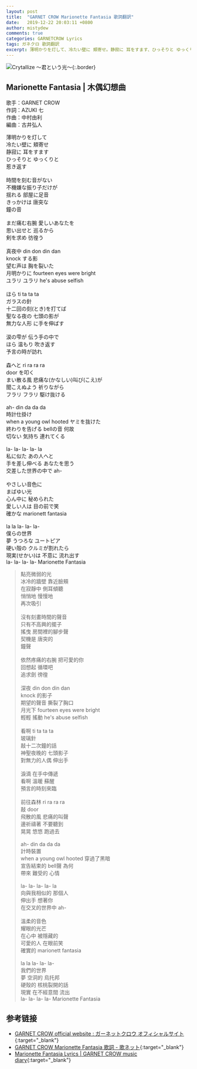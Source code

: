 ```yaml
---
layout: post
title:  "GARNET CROW Marionette Fantasia 歌詞翻訳"
date:   2019-12-22 20:03:11 +0800
author: mistydew
comments: true
categories: GARNETCROW Lyrics
tags: ガネクロ 歌詞翻訳
excerpt: 薄明かりを灯して、冷たい壁に 頬寄せ。静寂に 耳をすます、ひっそりと ゆっくりと、惹き返す。
---
```

![Crytallize 〜君という光〜](https://raw.githubusercontent.com/mistydew/gc2/master/cover/album/AL03_Crytallize%20〜君という光〜.jpg){:.border}

## Marionette Fantasia | 木偶幻想曲

歌手：GARNET CROW<br>
作詞：AZUKI 七<br>
作曲：中村由利<br>
編曲：古井弘人<br>

<div class="lyric-original">
<p>
薄明かりを灯して<br>
冷たい壁に 頬寄せ<br>
静寂に 耳をすます<br>
ひっそりと ゆっくりと<br>
惹き返す<br>
<br>
時間を刻む音がない<br>
不機嫌な振り子だけが<br>
揺れる 部屋に足音<br>
きっかけは 唐突な<br>
鐘の音<br>
<br>
まだ痛む右腕 愛しいあなたを<br>
思い出せと 巡るから<br>
剣を求め 彷徨う<br>
<br>
真夜中 din don din dan<br>
knock する影<br>
望む声は 胸を裂いた<br>
月明かりに fourteen eyes were bright<br>
ユラリ ユラリ he's abuse selfish<br>
<br>
ほら ti ta ta ta<br>
ガラスの針<br>
十二回の刻(とき)を打てば<br>
聖なる夜の 七頭の影が<br>
無力な人形 に手を伸ばす<br>
<br>
涙の雫が 伝う手の中で<br>
ほら 温もり 吹き返す<br>
予言の時が訪れ<br>
<br>
森へと ri ra ra ra <br>
door を叩く<br>
まい散る風 悲痛な(かなしい)叫び(こえ)が<br>
聞こえぬよう 祈りながら<br>
フラリ フラリ 駆け抜ける<br>
<br>
ah- din da da da<br>
時計仕掛け<br>
when a young owl hooted ヤミを抜けた<br>
終わりを告げる bellの音 何故<br>
切ない 気持ち 連れてくる<br>
<br>
la- la- la- la- la<br>
私に似た あの人へと<br>
手を差し伸べる あなたを思う<br>
交差した世界の中で ah-<br>
<br>
やさしい音色に<br>
まばゆい光<br>
心ん中に 秘められた<br>
愛しい人は 目の前で笑<br>
確かな marionett fantasia<br>
<br>
la la la- la- la-<br>
僕らの世界<br>
夢 うつろな ユートピア<br>
硬い殻の クルミが割れたら<br>
現実(せかい)は 不意に 流れ出す<br>
la- la- la- la- Marionette Fantasia
</p>
</div>

<div class="lyric-translation">
<blockquote>
點亮微弱的光<br>
冰冷的牆壁 靠近臉頰<br>
在寂靜中 側耳傾聽<br>
悄悄地 慢慢地<br>
再次吸引<br>
<br>
沒有刻畫時間的聲音<br>
只有不高興的擺子<br>
搖曳 房間裡的腳步聲<br>
契機是 唐突的<br>
鐘聲<br>
<br>
依然疼痛的右腕 把可愛的你<br>
回想起 循環吧<br>
追求劍 徬徨<br>
<br>
深夜 din don din dan<br>
knock 的影子<br>
期望的聲音 撕裂了胸口<br>
月光下 fourteen eyes were bright<br>
輕輕 搖動 he's abuse selfish<br>
<br>
看啊 ti ta ta ta<br>
玻璃針<br>
敲十二次鐘的話<br>
神聖夜晚的 七頭影子<br>
對無力的人偶 伸出手<br>
<br>
淚滴 在手中傳遞<br>
看啊 溫暖 蘇醒<br>
預言的時刻來臨<br>
<br>
前往森林 ri ra ra ra<br>
敲 door<br>
飛散的風 悲痛的叫聲<br>
邊祈禱著 不要聽到<br>
晃晃 悠悠 跑過去<br>
<br>
ah- din da da da<br>
計時裝置<br>
when a young owl hooted 穿過了黑暗<br>
宣告結束的 bell聲 為何<br>
帶來 難受的 心情<br>
<br>
la- la- la- la- la<br>
向與我相似的 那個人<br>
伸出手 想著你<br>
在交叉的世界中 ah-<br>
<br>
溫柔的音色<br>
耀眼的光芒<br>
在心中 被隱藏的<br>
可愛的人 在眼前笑<br>
確實的 marionett fantasia<br>
<br>
la la la- la- la-<br>
我們的世界<br>
夢 空洞的 烏托邦<br>
硬殼的 核桃裂開的話<br>
現實 在不經意間 流出<br>
la- la- la- la- Marionette Fantasia
</blockquote>
</div>

## 参考链接

* [GARNET CROW official website : ガーネットクロウ オフィシャルサイト](http://www.garnetcrow.com){:target="_blank"}
* [GARNET CROW Marionette Fantasia 歌詞 - 歌ネット](https://www.uta-net.com/song/20214){:target="_blank"}
* [Marionette Fantasia Lyrics \| GARNET CROW music diary](https://mistydew.github.io/gc/lyrics/original/Marionette%20Fantasia.html){:target="_blank"}
